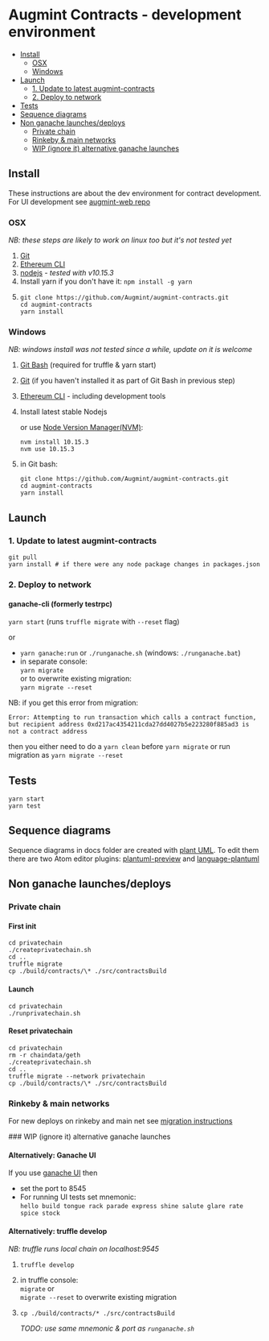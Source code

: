 # Augmint Contracts - development environment

<!-- MDTOC maxdepth:2 firsth1:2 numbering:0 flatten:0 bullets:1 updateOnSave:1 -->

- [Install](#Install)
  - [OSX](#OSX)
  - [Windows](#Windows)
- [Launch](#Launch)
  - [1. Update to latest augmint-contracts](#1-Update-to-latest-augmint-contracts)
  - [2. Deploy to network](#2-Deploy-to-network)
- [Tests](#Tests)
- [Sequence diagrams](#Sequence-diagrams)
- [Non ganache launches/deploys](#Non-ganache-launchesdeploys)
  - [Private chain](#Private-chain)
  - [Rinkeby & main networks](#Rinkeby-main-networks)
  - [WIP (ignore it) alternative ganache launches](#WIP-ignore-it-alternative-ganache-launches)

<!-- /MDTOC -->

## Install

These instructions are about the dev environment for contract development. For UI development see [augmint-web repo](https://github.com/Augmint/augmint-web)

### OSX

_NB: these steps are likely to work on linux too but it's not tested yet_

1.  [Git](https://git-scm.com/download)
1.  [Ethereum CLI](https://www.ethereum.org/cli)
1.  [nodejs](https://nodejs.org/en/download/) - _tested with v10.15.3_
1.  Install yarn if you don't have it: `npm install -g yarn`
1.  ```
    git clone https://github.com/Augmint/augmint-contracts.git
    cd augmint-contracts
    yarn install
    ```

### Windows

_NB: windows install was not tested since a while, update on it is welcome_

1.  [Git Bash](https://git-for-windows.github.io/) (required for truffle & yarn start)
1.  [Git](https://git-scm.com/download) (if you haven't installed it as part of Git Bash in previous step)
1.  [Ethereum CLI](https://www.ethereum.org/cli) - including development tools
1.  Install latest stable Nodejs

    or
    use [Node Version Manager(NVM)](https://github.com/coreybutler/nvm-windows/releases):

    ```
    nvm install 10.15.3
    nvm use 10.15.3
    ```

1.  in Git bash:
    ```
    git clone https://github.com/Augmint/augmint-contracts.git
    cd augmint-contracts
    yarn install
    ```

## Launch

### 1. Update to latest augmint-contracts

```
git pull
yarn install # if there were any node package changes in packages.json
```

### 2. Deploy to network

#### ganache-cli (formerly testrpc)

`yarn start` (runs `truffle migrate` with `--reset` flag)

or

- `yarn ganache:run` or `./runganache.sh` (windows: `./runganache.bat`)
- in separate console:  
  `yarn migrate`  
  or to overwrite existing migration:  
  `yarn migrate --reset`

NB: if you get this error from migration:

```
Error: Attempting to run transaction which calls a contract function, but recipient address 0xd217ac4354211cda27dd4027b5e223280f885ad3 is not a contract address
```

then you either need to do a `yarn clean` before `yarn migrate` or run migration as `yarn migrate --reset`

## Tests

```
yarn start
yarn test
```

## Sequence diagrams

Sequence diagrams in docs folder are created with [plant UML](http://plantuml.com/sequence-diagram).
To edit them there are two Atom editor plugins: [plantuml-preview](https://atom.io/packages/plantuml-preview) and [language-plantuml](https://atom.io/packages/language-plantuml)

## Non ganache launches/deploys

### Private chain

#### First init

```
cd privatechain
./createprivatechain.sh
cd ..
truffle migrate
cp ./build/contracts/\* ./src/contractsBuild
```

#### Launch

```
cd privatechain
./runprivatechain.sh
```

#### Reset privatechain

```
cd privatechain
rm -r chaindata/geth
./createprivatechain.sh
cd ..
truffle migrate --network privatechain
cp ./build/contracts/\* ./src/contractsBuild
```

### Rinkeby & main networks

For new deploys on rinkeby and main net see [migration instructions](migrations.md)

### WIP (ignore it) alternative ganache launches

#### Alternatively: Ganache UI

If you use [ganache UI](http://truffleframework.com/ganache/) then

- set the port to 8545
- For running UI tests set mnemonic:  
  `hello build tongue rack parade express shine salute glare rate spice stock`

#### Alternatively: truffle develop

_NB: truffle runs local chain on localhost:9545_

1.  `truffle develop`
1.  in truffle console:  
    `migrate` or  
    `migrate --reset` to overwrite existing migration
1.  `cp ./build/contracts/* ./src/contractsBuild`

    _TODO: use same mnemonic & port as `runganache.sh`_
